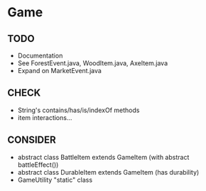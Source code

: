 # Game

## TODO
 - Documentation
 - See ForestEvent.java, WoodItem.java, AxeItem.java
 - Expand on MarketEvent.java

## CHECK
 - String's contains/has/is/indexOf methods
 - item interactions...

## CONSIDER
 - abstract class BattleItem extends GameItem (with abstract battleEffect())
 - abstract class DurableItem extends GameItem (has durability)
 - GameUtility "static" class
